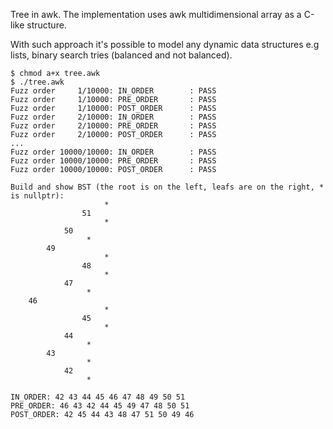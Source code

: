 
Tree in awk. The implementation uses awk multidimensional array as a C-like structure.

With such approach it's possible to model any dynamic data structures e.g lists, binary search tries (balanced and not balanced).

```
$ chmod a+x tree.awk
$ ./tree.awk
Fuzz order     1/10000: IN_ORDER        : PASS
Fuzz order     1/10000: PRE_ORDER       : PASS
Fuzz order     1/10000: POST_ORDER      : PASS
Fuzz order     2/10000: IN_ORDER        : PASS
Fuzz order     2/10000: PRE_ORDER       : PASS
Fuzz order     2/10000: POST_ORDER      : PASS
...
Fuzz order 10000/10000: IN_ORDER        : PASS
Fuzz order 10000/10000: PRE_ORDER       : PASS
Fuzz order 10000/10000: POST_ORDER      : PASS

Build and show BST (the root is on the left, leafs are on the right, * is nullptr):
                     *
                51
                     *
            50
                 *
        49
                     *
                48
                     *
            47
                 *
    46
                     *
                45
                     *
            44
                 *
        43
                 *
            42
                 *

IN_ORDER: 42 43 44 45 46 47 48 49 50 51 
PRE_ORDER: 46 43 42 44 45 49 47 48 50 51 
POST_ORDER: 42 45 44 43 48 47 51 50 49 46
``` 


